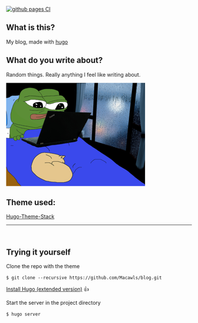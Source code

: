 [![github pages CI](https://github.com/Macawls/blog/actions/workflows/main.yml/badge.svg)](https://github.com/Macawls/blog/actions/workflows/main.yml)

## What is this?
My blog, made with [hugo](https://gohugo.io/)

## What do you write about?
Random things. Really anything I feel like writing about.

![laptop](/resources/bed.png)

## Theme used: 
[Hugo-Theme-Stack](https://github.com/CaiJimmy/hugo-theme-stack)


<hr/>
<br/>

## Trying it yourself

Clone the repo with the theme
```
$ git clone --recursive https://github.com/Macawls/blog.git
```

[Install Hugo (extended version)](https://gohugo.io/getting-started/installing/) 👍


Start the server in the project directory
```
$ hugo server
```